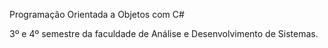 Programação Orientada a Objetos com C#

3º e 4º semestre da faculdade de Análise e Desenvolvimento de Sistemas.
